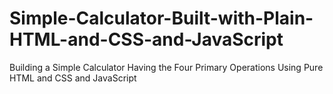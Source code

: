 # Simple-Calculator-Built-with-Plain-HTML-and-CSS-and-JavaScript
Building a Simple Calculator Having the Four Primary Operations Using Pure HTML and CSS and JavaScript
